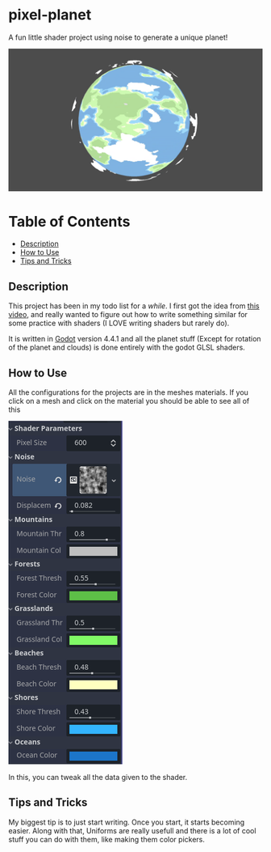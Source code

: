 # pixel-planet

A fun little shader project using noise to generate a unique planet!

![Screenshot of Planet](https://github.com/OccultParrot/pixel-planet/blob/main/assets/Screenshot%202025-07-16%20223937.png)

# Table of Contents
- [Description](#description)
- [How to Use](#how-to-use)
- [Tips and Tricks](#tips-and-tricks)

## Description

This project has been in my todo list for a *while*. I first got the idea from [this video](https://www.youtube.com/watch?v=Pe3CuOTc-sM), and really wanted to figure out how to write something similar for some practice with shaders (I LOVE writing shaders but rarely do).

It is written in [Godot](https://godotengine.org/) version 4.4.1 and all the planet stuff (Except for rotation of the planet and clouds) is done entirely with the godot GLSL shaders.

## How to Use
All the configurations for the projects are in the meshes materials. If you click on a mesh and click on the material you should be able to see all of this

![shader configs](https://github.com/OccultParrot/pixel-planet/blob/main/assets/Screenshot%202025-07-16%20223258.png)

In this, you can tweak all the data given to the shader.

## Tips and Tricks

My biggest tip is to just start writing. Once you start, it starts becoming easier. Along with that, Uniforms are really usefull and there is a lot of cool stuff you can do with them, like making them color pickers.
